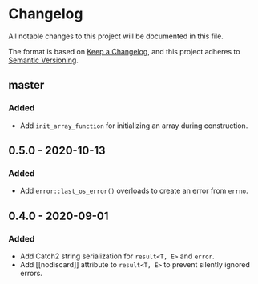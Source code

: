 # Changelog
All notable changes to this project will be documented in this file.

The format is based on [Keep a Changelog](https://keepachangelog.com/en/1.0.0/),
and this project adheres to [Semantic Versioning](https://semver.org/spec/v2.0.0.html).

## master
### Added
- Add `init_array_function` for initializing an array during construction.

## 0.5.0 - 2020-10-13
### Added
- Add `error::last_os_error()` overloads to create an error from `errno`.

## 0.4.0 - 2020-09-01
### Added
- Add Catch2 string serialization for `result<T, E>` and `error`.
- Add [[nodiscard]] attribute to `result<T, E>` to prevent silently ignored errors.
